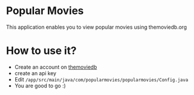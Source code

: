 # Popular Movies
This application enables you to view popular movies using themoviedb.org

# How to use it?
- Create an account on [themoviedb](themoviedb.org)
- create an api key
- Edit `/app/src/main/java/com/popularmovies/popularmovies/Config.java`
- You are good to go :)
